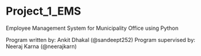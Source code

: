 # Project_1_EMS
Employee Management System for Municipality Office using Python

Program written by: Ankit Dhakal (@sandeept252)
Program supervised by: Neeraj Karna (@neerajkarn)